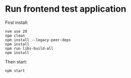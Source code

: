 # Run frontend test application

First install:

```shell
nvm use 20
npm clean
npm install --legacy-peer-deps
npm install
npm run libs-build-all
npm install
```

Then start:

```shell
npm start
```
